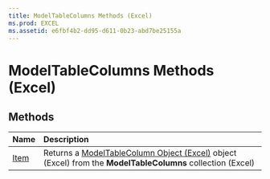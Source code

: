 ```yaml
---
title: ModelTableColumns Methods (Excel)
ms.prod: EXCEL
ms.assetid: e6fbf4b2-dd95-d611-0b23-abd7be25155a
---
```



# ModelTableColumns Methods (Excel)

## Methods



|**Name**|**Description**|
|:-----|:-----|
|[Item](modeltablecolumns-item-method-excel.md)|Returns a [ModelTableColumn Object (Excel)](modeltablecolumn-object-excel.md) object (Excel) from the **ModelTableColumns** collection (Excel)|

